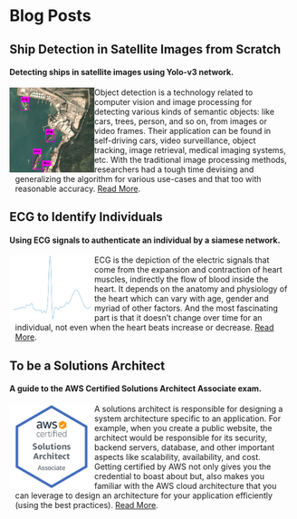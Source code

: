 # Blog Posts

## Ship Detection in Satellite Images from Scratch
#### Detecting ships in satellite images using Yolo-v3 network.

<div>
<img src="img/blog_ship.png" width="150px" float="left" align="left"/> <p align="left" style="margin:10px;">Object detection is a technology related to computer vision and image processing for detecting various kinds of semantic objects: like cars, trees, person, and so on, from images or video frames. Their application can be found in self-driving cars, video surveillance, object tracking, image retrieval, medical imaging systems, etc. With the traditional image processing methods, researchers had a tough time devising and generalizing the algorithm for various use-cases and that too with reasonable accuracy. <a href="https://medium.com/intel-software-innovators/ship-detection-in-satellite-images-from-scratch-849ccfcc3072">Read More</a>.</p>
</div>

## ECG to Identify Individuals
#### Using ECG signals to authenticate an individual by a siamese network.

<div>
<img src="img/blog_ecg.png" width="150px" float="left" align="left"/> <p align="left" style="margin:10px;">ECG is the depiction of the electric signals that come from the expansion and contraction of heart muscles, indirectly the flow of blood inside the heart. It depends on the anatomy and physiology of the heart which can vary with age, gender and myriad of other factors. And the most fascinating part is that it doesn’t change over time for an individual, not even when the heart beats increase or decrease. <a href="https://medium.com/intel-software-innovators/ecg-to-identify-individuals-from-data-to-deployment-74cce404f9f0">Read More</a>.</p>
</div>

## To be a Solutions Architect
#### A guide to the AWS Certified Solutions Architect Associate exam.

<div>
<img src="img/blog_aws.png" width="150px" float="left" align="left"/> <p align="left" style="margin:10px;">A solutions architect is responsible for designing a system architecture specific to an application. For example, when you create a public website, the architect would be responsible for its security, backend servers, database, and other important aspects like scalability, availability, and cost. Getting certified by AWS not only gives you the credential to boast about but, also makes you familiar with the AWS cloud architecture that you can leverage to design an architecture for your application efficiently (using the best practices). <a href="https://medium.com/@amanag.11/to-be-a-solutions-architect-3990135ac2fe">Read More</a>.</p>
</div>

<br><br>
